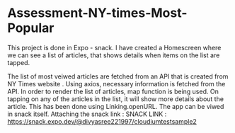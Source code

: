 # Assessment-NY-times-Most-Popular

This project is done in Expo - snack. I have created a Homescreen where we can see a list of articles,
that shows details when items on the list are tapped.

The list of most veiwed articles are fetched from an API that is created from NY Times website .
Using axios, necessary information is fetched from the API. 
In order to render the list of articles, map function is being used.
On tapping on any of the articles in the list, it will show more details about the article. This has been done using Linking.openURL.
The app can be viwed in snack itself. Attaching the snack link : 
SNACK LINK : https://snack.expo.dev/@divyasree221997/cloudiumtestsample2

